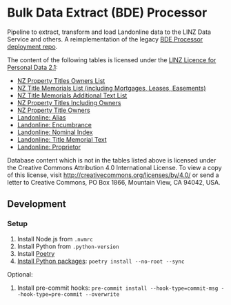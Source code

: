 # Bulk Data Extract (BDE) Processor

Pipeline to extract, transform and load Landonline data to the LINZ Data Service
and others. A reimplementation of the legacy
[BDE Processor deployment repo](https://github.com/linz/bde-processor-deployment).

The content of the following tables is licensed under the
[LINZ Licence for Personal Data 2.1](https://data.linz.govt.nz/license/linz-licence-personal-data-21/):

-  [NZ Property Titles Owners List](https://data.linz.govt.nz/table/51564-nz-property-titles-owners-list/)
-  [NZ Title Memorials List (including Mortgages, Leases, Easements)](https://data.linz.govt.nz/table/51695/)
-  [NZ Title Memorials Additional Text List](https://data.linz.govt.nz/table/51696/)
-  [NZ Property Titles Including Owners](https://data.linz.govt.nz/layer/50805/)
-  [NZ Property Title Owners](https://data.linz.govt.nz/layer/50806/)
-  [Landonline: Alias](https://data.linz.govt.nz/table/51982/)
-  [Landonline: Encumbrance](https://data.linz.govt.nz/table/51985/)
-  [Landonline: Nominal Index](https://data.linz.govt.nz/table/51994/)
-  [Landonline: Title Memorial Text](https://data.linz.govt.nz/table/52007/)
-  [Landonline: Proprietor](https://data.linz.govt.nz/tables/51998/)

Database content which is not in the tables listed above is licensed under the
Creative Commons Attribution 4.0 International License. To view a copy of this
license, visit http://creativecommons.org/licenses/by/4.0/ or send a letter to
Creative Commons, PO Box 1866, Mountain View, CA 94042, USA.

## Development

### Setup

1. Install Node.js from `.nvmrc`
2. Install Python from `.python-version`
3. Install [Poetry](https://python-poetry.org/docs/master/#installation)
4. [Install Python packages](https://github.com/nvm-sh/nvm#long-term-support):
   `poetry install --no-root --sync`

Optional:

1. Install pre-commit hooks:
   `pre-commit install --hook-type=commit-msg --hook-type=pre-commit --overwrite`
